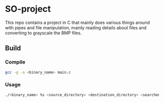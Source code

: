 # SO-project

This repo contains a project in C that mainly does various things around with pipes and file manipulation, mainly reading details about files and converting to grayscale the BMP files.

## Build 

### Compile

```bash
gcc -g -o <binary_name> main.c
```
### Usage

```bash
./<binary_name> %s <source_directory> <destination_directory> <searched_character>
```
